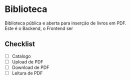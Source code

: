 # Biblioteca
Biblioteca pública e aberta para inserção de livros em PDF. <br> Este é o Backend, o Frontend ser

## Checklist
- [ ] Catalogo
- [ ] Upload de PDF
- [ ] Download de PDF
- [ ] Leitura de PDF
